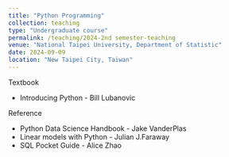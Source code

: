 ```yaml
---
title: "Python Programming"
collection: teaching
type: "Undergraduate course"
permalink: /teaching/2024-2nd semester-teaching
venue: "National Taipei University, Department of Statistic"
date: 2024-09-09
location: "New Taipei City, Taiwan"
---
```


Textbook
* Introducing Python - Bill Lubanovic

Reference
* Python Data Science Handbook - Jake VanderPlas
* Linear models with Python - Julian J.Faraway
* SQL Pocket Guide - Alice Zhao



